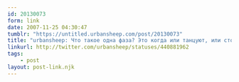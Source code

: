 ```yaml
---
id: 20130073
form: link
date: 2007-11-25 04:30:47
tumblr: "https://untitled.urbansheep.com/post/20130073"
title: "urbansheep: Что такое одна фаза? Это когда или танцуют, или стоят, или ходят. Во время хаотичного сета шанс 'не совпасть' с людьми вокруг много выше."
linkurl: http://twitter.com/urbansheep/statuses/440881962
tags:
    - post
layout: post-link.njk
---
```


